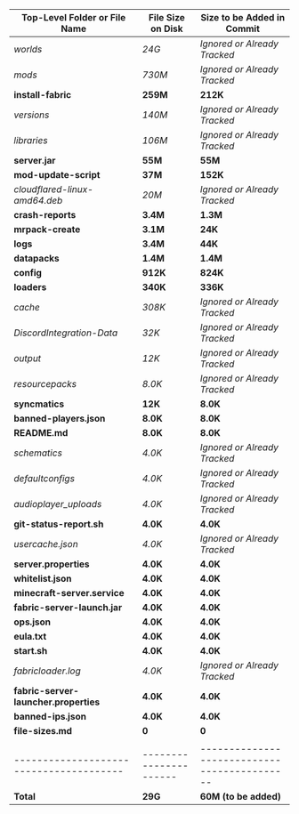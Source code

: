 | Top-Level Folder or File Name         | File Size on Disk    | Size to be Added in Commit                 |
|---------------------------------------|----------------------|--------------------------------------------|
| *worlds*                              | *24G*                | *Ignored or Already Tracked*               |
| *mods*                                | *730M*               | *Ignored or Already Tracked*               |
| **install-fabric**                    | **259M**             | **212K**                                   |
| *versions*                            | *140M*               | *Ignored or Already Tracked*               |
| *libraries*                           | *106M*               | *Ignored or Already Tracked*               |
| **server.jar**                        | **55M**              | **55M**                                    |
| **mod-update-script**                 | **37M**              | **152K**                                   |
| *cloudflared-linux-amd64.deb*         | *20M*                | *Ignored or Already Tracked*               |
| **crash-reports**                     | **3.4M**             | **1.3M**                                   |
| **mrpack-create**                     | **3.1M**             | **24K**                                    |
| **logs**                              | **3.4M**             | **44K**                                    |
| **datapacks**                         | **1.4M**             | **1.4M**                                   |
| **config**                            | **912K**             | **824K**                                   |
| **loaders**                           | **340K**             | **336K**                                   |
| *cache*                               | *308K*               | *Ignored or Already Tracked*               |
| *DiscordIntegration-Data*             | *32K*                | *Ignored or Already Tracked*               |
| *output*                              | *12K*                | *Ignored or Already Tracked*               |
| *resourcepacks*                       | *8.0K*               | *Ignored or Already Tracked*               |
| **syncmatics**                        | **12K**              | **8.0K**                                   |
| **banned-players.json**               | **8.0K**             | **8.0K**                                   |
| **README.md**                         | **8.0K**             | **8.0K**                                   |
| *schematics*                          | *4.0K*               | *Ignored or Already Tracked*               |
| *defaultconfigs*                      | *4.0K*               | *Ignored or Already Tracked*               |
| *audioplayer_uploads*                 | *4.0K*               | *Ignored or Already Tracked*               |
| **git-status-report.sh**              | **4.0K**             | **4.0K**                                   |
| *usercache.json*                      | *4.0K*               | *Ignored or Already Tracked*               |
| **server.properties**                 | **4.0K**             | **4.0K**                                   |
| **whitelist.json**                    | **4.0K**             | **4.0K**                                   |
| **minecraft-server.service**          | **4.0K**             | **4.0K**                                   |
| **fabric-server-launch.jar**          | **4.0K**             | **4.0K**                                   |
| **ops.json**                          | **4.0K**             | **4.0K**                                   |
| **eula.txt**                          | **4.0K**             | **4.0K**                                   |
| **start.sh**                          | **4.0K**             | **4.0K**                                   |
| *fabricloader.log*                    | *4.0K*               | *Ignored or Already Tracked*               |
| **fabric-server-launcher.properties** | **4.0K**             | **4.0K**                                   |
| **banned-ips.json**                   | **4.0K**             | **4.0K**                                   |
| **file-sizes.md**                     | **0**                | **0**                                      |
|                                       |                      |                                            |
|---------------------------------------|----------------------|--------------------------------------------|
| **Total**                             | **29G**              | **60M (to be added)**                      |
